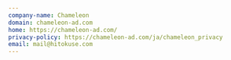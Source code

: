 ```yaml
---
company-name: Chameleon
domain: chameleon-ad.com
home: https://chameleon-ad.com/
privacy-policy: https://chameleon-ad.com/ja/chameleon_privacy
email: mail@hitokuse.com
---
```




